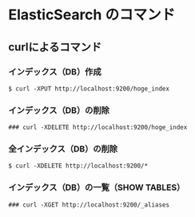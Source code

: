 ElasticSearch のコマンド
=======

## curlによるコマンド

### インデックス（DB）作成
~~~~
$ curl -XPUT http://localhost:9200/hoge_index
~~~~

### インデックス（DB）の削除
~~~~
### curl -XDELETE http://localhost:9200/hoge_index
~~~~

### 全インデックス（DB）の削除
~~~~
$ curl -XDELETE http://localhost:9200/*
~~~~

### インデックス（DB）の一覧（SHOW TABLES）
~~~~
### curl -XGET http://localhost:9200/_aliases
~~~~
